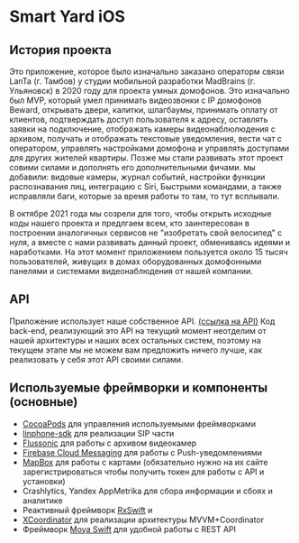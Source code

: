 # Smart Yard  iOS

## История проекта
Это приложение, которое было изначально заказано операторм связи LanTa (г. Тамбов) у студии мобильной разработки MadBrains (г. Ульяновск) в 2020 году для проекта умных домофонов. Это изначально был MVP, который умел принимать видеозвонки с IP домофонов Beward, открывать двери, калитки, шлагбаумы, принимать оплату от клиентов, подтверждать доступ пользователя к адресу, оставлять заявки на подключение, отображать камеры видеонаблюлюдения с архивом, получать и отображать текстовые уведомления, вести чат с оператором, управлять настройками домофона и управлять доступами для других жителей квартиры.
Позже мы стали развивать этот проект совими силами и дополнять его дополнительными фичами. мы добавили: видовые камеры, журнал событий, настройки функции распознавания лиц, интеграцию с Siri, Быстрыми командами, а также исправляли баги, которые за время работы то там, то тут всплывали.

В октябре 2021 года мы созрели для того, чтобы открыть исходные коды нашего проекта и предлгаем всем, кто заинтересован в построении аналогичных сервисов не "изобретать свой велосипед" с нуля, а вместе с нами развивать данный проект, обмениваясь идеями и наработками. На этот момент приложением пользуется около 15 тысяч пользователей, живущих в домах оборудованных домофонными панелями и системами видеонаблюдения от нашей компании.

## API
Приложение использует наше собственное API. [(ссылка на API)](https://github.com/rosteleset/ApplicationAPI)
Код back-end, реализующий это API на текущий момент неотделим от нашей архитектуры и наших всех остальных систем, поэтому на текущем этапе мы не можем вам предложить ничего лучше, как реализовать у себя этот API своими силами.

## Используемые фреймворки и компоненты (основные)
* [CocoaPods](https://cocoapods.org/) для управления используемыми фреймворками
* [linphone-sdk](https://github.com/BelledonneCommunications/linphone-iphone) для реализации SIP части
* [Flussonic](https://flussonic.ru/) для работы с архивом видеокамер 
* [Firebase Cloud Messaging](https://firebase.google.com/docs/cloud-messaging) для работы с Push-уведомлениями
* [MapBox](https://www.mapbox.com/) для работы с картами (обязательно нужно на их сайте зарегистрироваться чтобы получить токен для работы с API и установки)
* Crashlytics, Yandex AppMetrika для сбора информации и сбоях и аналитике
* Реактивный фреймворк [RxSwift](https://github.com/ReactiveX/RxSwift) и
* [XCoordinator](https://github.com/quickbirdstudios/XCoordinator) для реализации архитектуры MVVM+Coordinator
* Фреймворк [Moya Swift](https://github.com/Moya/Moya) для удобной работы с REST API
